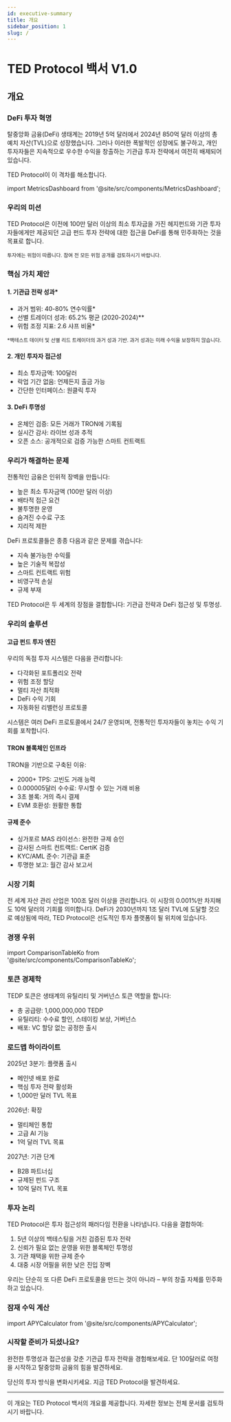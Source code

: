 ```yaml
---
id: executive-summary
title: 개요
sidebar_position: 1
slug: /
---
```


# TED Protocol 백서 V1.0

## 개요

### DeFi 투자 혁명

탈중앙화 금융(DeFi) 생태계는 2019년 5억 달러에서 2024년 850억 달러 이상의 총 예치 자산(TVL)으로 성장했습니다. 그러나 이러한 폭발적인 성장에도 불구하고, 개인 투자자들은 지속적으로 우수한 수익을 창출하는 기관급 투자 전략에서 여전히 배제되어 있습니다.

TED Protocol이 이 격차를 해소합니다.

import MetricsDashboard from '@site/src/components/MetricsDashboard';

<MetricsDashboard title="TED Protocol 한 눈에 보기" subtitle="실시간 성능 지표 및 핵심 지수" />

### 우리의 미션

TED Protocol은 이전에 100만 달러 이상의 최소 투자금을 가진 헤지펀드와 기관 투자자들에게만 제공되던 고급 펀드 투자 전략에 대한 접근을 DeFi를 통해 민주화하는 것을 목표로 합니다.

<small>투자에는 위험이 따릅니다. 참여 전 모든 위험 공개를 검토하시기 바랍니다.</small>

### 핵심 가치 제안

#### 1. 기관급 전략 성과*
- 과거 범위: 40-80% 연수익률*
- 선별 트레이더 성과: 65.2% 평균 (2020-2024)**
- 위험 조정 지표: 2.6 샤프 비율*

<small>*백테스트 데이터 및 선별 리드 트레이더의 과거 성과 기반. 과거 성과는 미래 수익을 보장하지 않습니다.</small>

#### 2. 개인 투자자 접근성
- 최소 투자금액: 100달러
- 락업 기간 없음: 언제든지 출금 가능
- 간단한 인터페이스: 원클릭 투자

#### 3. DeFi 투명성
- 온체인 검증: 모든 거래가 TRON에 기록됨
- 실시간 감사: 라이브 성과 추적
- 오픈 소스: 공개적으로 검증 가능한 스마트 컨트랙트

### 우리가 해결하는 문제

전통적인 금융은 인위적 장벽을 만듭니다:
- 높은 최소 투자금액 (100만 달러 이상)
- 배타적 접근 요건
- 불투명한 운영
- 숨겨진 수수료 구조
- 지리적 제한

DeFi 프로토콜들은 종종 다음과 같은 문제를 겪습니다:
- 지속 불가능한 수익률
- 높은 기술적 복잡성
- 스마트 컨트랙트 위험
- 비영구적 손실
- 규제 부재

TED Protocol은 두 세계의 장점을 결합합니다: 기관급 전략과 DeFi 접근성 및 투명성.

### 우리의 솔루션

#### 고급 펀드 투자 엔진
우리의 독점 투자 시스템은 다음을 관리합니다:
- 다각화된 포트폴리오 전략
- 위험 조정 할당
- 멀티 자산 최적화
- DeFi 수익 기회
- 자동화된 리밸런싱 프로토콜

시스템은 여러 DeFi 프로토콜에서 24/7 운영되며, 전통적인 투자자들이 놓치는 수익 기회를 포착합니다.

#### TRON 블록체인 인프라
TRON을 기반으로 구축된 이유:
- 2000+ TPS: 고빈도 거래 능력
- 0.000005달러 수수료: 무시할 수 있는 거래 비용
- 3초 블록: 거의 즉시 결제
- EVM 호환성: 원활한 통합

#### 규제 준수
- 싱가포르 MAS 라이선스: 완전한 규제 승인
- 감사된 스마트 컨트랙트: CertiK 검증
- KYC/AML 준수: 기관급 표준
- 투명한 보고: 월간 감사 보고서

### 시장 기회

전 세계 자산 관리 산업은 100조 달러 이상을 관리합니다. 이 시장의 0.001%만 차지해도 10억 달러의 기회를 의미합니다. DeFi가 2030년까지 1조 달러 TVL에 도달할 것으로 예상됨에 따라, TED Protocol은 선도적인 투자 플랫폼이 될 위치에 있습니다.

### 경쟁 우위

import ComparisonTableKo from '@site/src/components/ComparisonTableKo';

<ComparisonTableKo />

### 토큰 경제학

TEDP 토큰은 생태계의 유틸리티 및 거버넌스 토큰 역할을 합니다:
- 총 공급량: 1,000,000,000 TEDP
- 유틸리티: 수수료 할인, 스테이킹 보상, 거버넌스
- 배포: VC 할당 없는 공정한 출시

### 로드맵 하이라이트

2025년 3분기: 플랫폼 출시
- 메인넷 배포 완료
- 핵심 투자 전략 활성화
- 1,000만 달러 TVL 목표

2026년: 확장
- 멀티체인 통합
- 고급 AI 기능
- 1억 달러 TVL 목표

2027년: 기관 단계
- B2B 파트너십
- 규제된 펀드 구조
- 10억 달러 TVL 목표

### 투자 논리

TED Protocol은 투자 접근성의 패러다임 전환을 나타냅니다. 다음을 결합하여:
1. 5년 이상의 백테스팅을 거친 검증된 투자 전략
2. 신뢰가 필요 없는 운영을 위한 블록체인 투명성
3. 기관 채택을 위한 규제 준수
4. 대중 시장 어필을 위한 낮은 진입 장벽

우리는 단순히 또 다른 DeFi 프로토콜을 만드는 것이 아니라 – 부의 창출 자체를 민주화하고 있습니다.

### 잠재 수익 계산

import APYCalculator from '@site/src/components/APYCalculator';

<APYCalculator title="TED Protocol ROI 계산기" description="우리의 기관급 전략으로 귀하의 투자가 어떻게 성장할 수 있는지 확인해보세요" />

### 시작할 준비가 되셨나요?

완전한 투명성과 접근성을 갖춘 기관급 투자 전략을 경험해보세요. 단 100달러로 여정을 시작하고 탈중앙화 금융의 힘을 발견하세요.

당신의 투자 방식을 변화시키세요. 지금 TED Protocol을 발견하세요.

---

이 개요는 TED Protocol 백서의 개요를 제공합니다. 자세한 정보는 전체 문서를 검토하시기 바랍니다.